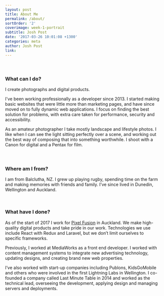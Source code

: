 ```yaml
---
layout: post
title: About Me
permalink: /about/
sortOrder: '2'
coverimage: week-1-portrait
subtitle: Josh Post
date: '2017-03-26 10:01:08 +1300'
categories: meta
author: Josh Post
link:
---
```



#### &nbsp;

### What can I do?&nbsp;

I create photographs and digital products.&nbsp;

I've been working professionally as a developer since 2013. I started making basic websites that were little more than marketing pages, and have since moved on to fully dynamic web applications. I focus on finding the best solution for problems, with extra care taken for performance, security and accessibility.&nbsp;

As an amateur photographer I take mostly landscape and lifestyle photos. I like when I can see the light sitting perfectly over a scene, and working out the best way of composing that into something worthwhile. I shoot with a Canon for digital and a Pentax for film.&nbsp;

#### &nbsp;

### Where am I from?&nbsp;

I am from Balclutha, NZ. I grew up playing rugby, spending time on the farm and making memories with friends and family. I’ve since lived in Dunedin, Wellington and Auckland.

&nbsp;

### What have I done?&nbsp;

As of the start of 2017 I work for [Pixel Fusion](https://pixelfusion.co.nz) in Auckland. We make high-quality digital products and take pride in our work. Technologies we use include React with Redux and Laravel, but we don’t limit ourselves to specific frameworks.

Previously, I worked at MediaWorks as a front end developer. I worked with content management systems to integrate new advertising technology, updating designs, and creating brand new web properties.

I’ve also worked with start-up companies including Publons, KidsGoMobile and others who were involved in the first Lightning Labs in Wellington. I co-founded a company called Last Minute Table in 2014 and worked as the technical lead, overseeing the development, applying design and managing servers and deployments.&nbsp;